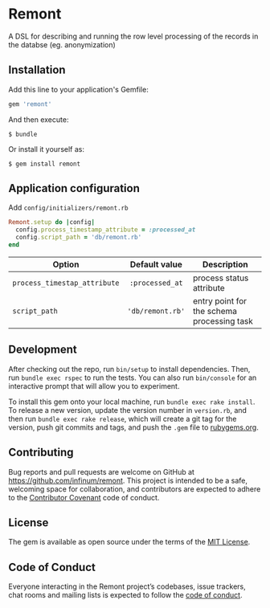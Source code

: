 # Remont

A DSL for describing and running the row level processing of the records in the databse (eg. anonymization)

## Installation

Add this line to your application's Gemfile:

```ruby
gem 'remont'
```

And then execute:

    $ bundle

Or install it yourself as:

    $ gem install remont

## Application configuration
Add `config/initializers/remont.rb`

```ruby
Remont.setup do |config|
  config.process_timestamp_attribute = :processed_at
  config.script_path = 'db/remont.rb'
end
```

| Option                       | Default value    | Description                                |
| ---                          | :---:            | ---                                        |
| `process_timestap_attribute` | `:processed_at`  | process status attribute                   |
| `script_path`                | `'db/remont.rb'` | entry point for the schema processing task |

## Development

After checking out the repo, run `bin/setup` to install dependencies. Then, run `bundle exec rspec` to run the tests. You can also run `bin/console` for an interactive prompt that will allow you to experiment.

To install this gem onto your local machine, run `bundle exec rake install`. To release a new version, update the version number in `version.rb`, and then run `bundle exec rake release`, which will create a git tag for the version, push git commits and tags, and push the `.gem` file to [rubygems.org](https://rubygems.org).

## Contributing

Bug reports and pull requests are welcome on GitHub at https://github.com/infinum/remont. This project is intended to be a safe, welcoming space for collaboration, and contributors are expected to adhere to the [Contributor Covenant](http://contributor-covenant.org) code of conduct.

## License

The gem is available as open source under the terms of the [MIT License](https://opensource.org/licenses/MIT).

## Code of Conduct

Everyone interacting in the Remont project’s codebases, issue trackers, chat rooms and mailing lists is expected to follow the [code of conduct](https://github.com/infinum/remont/blob/master/CODE_OF_CONDUCT.md).
